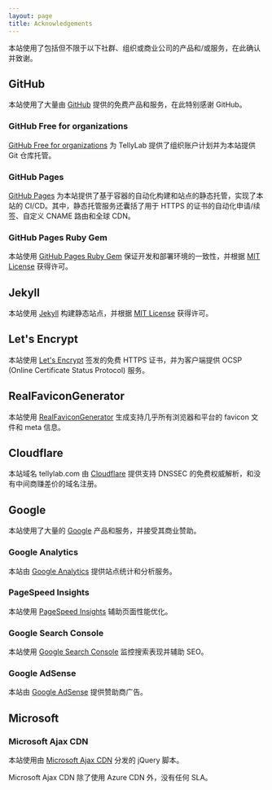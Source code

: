 ```yaml
---
layout: page
title: Acknowledgements
---
```


本站使用了包括但不限于以下社群、组织或商业公司的产品和/或服务，在此确认并致谢。

## GitHub

本站使用了大量由 [GitHub](https://github.com) 提供的免费产品和服务，在此特别感谢 GitHub。

### GitHub Free for organizations

[GitHub Free for organizations](https://github.com/pricing) 为 TellyLab 提供了组织账户计划并为本站提供 Git 仓库托管。

### GitHub Pages
[GitHub Pages](https://pages.github.com) 为本站提供了基于容器的自动化构建和站点的静态托管，实现了本站的 CI/CD。其中，静态托管服务还囊括了用于 HTTPS 的证书的自动化申请/续签、自定义 CNAME 路由和全球 CDN。

### GitHub Pages Ruby Gem

本站使用 [GitHub Pages Ruby Gem](https://github.com/github/pages-gem) 保证开发和部署环境的一致性，并根据 [MIT License](https://github.com/github/pages-gem/blob/master/LICENSE) 获得许可。

## Jekyll

本站使用 [Jekyll](https://jekyllrb.com) 构建静态站点，并根据 [MIT License](https://github.com/jekyll/jekyll/blob/master/LICENSE) 获得许可。

## Let's Encrypt

本站使用 [Let's Encrypt](https://letsencrypt.org) 签发的免费 HTTPS 证书，并为客户端提供 OCSP (Online Certificate Status Protocol) 服务。

## RealFaviconGenerator

本站使用 [RealFaviconGenerator](https://realfavicongenerator.net) 生成支持几乎所有浏览器和平台的 favicon 文件和 meta 信息。

## Cloudflare

本站域名 tellylab.com 由 [Cloudflare](https://www.cloudflare.com) 提供支持 DNSSEC 的免费权威解析，和没有中间商赚差价的域名注册。

## Google

本站使用了大量的 [Google](https://www.google.com) 产品和服务，并接受其商业赞助。

### Google Analytics

本站由 [Google Analytics](https://analytics.google.com) 提供站点统计和分析服务。

### PageSpeed Insights

本站使用 [PageSpeed Insights](https://developers.google.com/speed/pagespeed/insights) 辅助页面性能优化。

### Google Search Console

本站使用 [Google Search Console](https://search.google.com/search-console) 监控搜索表现并辅助 SEO。

### Google AdSense

本站由 [Google AdSense](https://www.google.com/adsense) 提供赞助商广告。

## Microsoft

### Microsoft Ajax CDN

本站使用由 [Microsoft Ajax CDN](https://ajax.aspnetcdn.com) 分发的 jQuery 脚本。

Microsoft Ajax CDN 除了使用 Azure CDN 外，没有任何 SLA。
